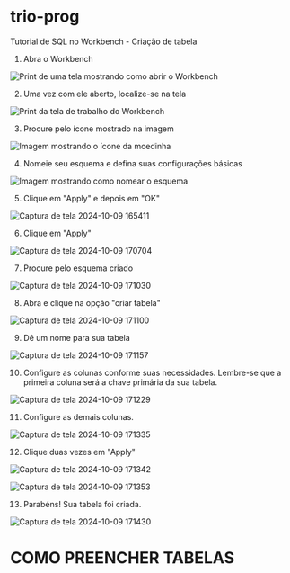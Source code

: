# trio-prog

Tutorial de SQL no Workbench - Criação de tabela

1. Abra o Workbench
   
![Print de uma tela mostrando como abrir o Workbench](https://github.com/user-attachments/assets/6ef9a444-3edc-4981-9f2f-38d36a7ae815)

2. Uma vez com ele aberto, localize-se na tela

![Print da tela de trabalho do Workbench](https://github.com/user-attachments/assets/2c6566b5-a6f9-43dc-984c-fd26f5d2189b)

3. Procure pelo ícone mostrado na imagem

![Imagem mostrando o ícone da moedinha](https://github.com/user-attachments/assets/3c4d0ac9-f413-42c8-8974-8cc8f0101f26)

4. Nomeie seu esquema e defina suas configurações básicas

![Imagem mostrando como nomear o esquema](https://github.com/user-attachments/assets/b6936a72-418e-475b-840e-e46b23f062cd)

5. Clique em "Apply" e depois em "OK"

![Captura de tela 2024-10-09 165411](https://github.com/user-attachments/assets/9053200e-ec57-4ae6-ba9b-9c1c1cd56964)

6. Clique em "Apply"

![Captura de tela 2024-10-09 170704](https://github.com/user-attachments/assets/e65c3ec8-6e78-44b0-b11c-3fe271308f8c)

7. Procure pelo esquema criado

![Captura de tela 2024-10-09 171030](https://github.com/user-attachments/assets/1fedd914-a514-4318-9f0a-98aa170a58a9)

8. Abra e clique na opção "criar tabela"

![Captura de tela 2024-10-09 171100](https://github.com/user-attachments/assets/8475569d-e6e7-4aaf-a5b1-ec78b9c317d1)

9. Dê um nome para sua tabela

![Captura de tela 2024-10-09 171157](https://github.com/user-attachments/assets/991c7104-465a-4758-8f4a-5498b5b82ff6)

10. Configure as colunas conforme suas necessidades. Lembre-se que a primeira coluna será a chave primária da sua tabela.

![Captura de tela 2024-10-09 171229](https://github.com/user-attachments/assets/8b65ea50-1b28-42d7-aac1-d1b19583c7a6)

11. Configure as demais colunas.

![Captura de tela 2024-10-09 171335](https://github.com/user-attachments/assets/5b805bdb-82b4-48fc-b080-43b33e655f69)

12. Clique duas vezes em "Apply"

![Captura de tela 2024-10-09 171342](https://github.com/user-attachments/assets/7ceaf744-d026-4e2b-8c6e-acbd54a14a57)

![Captura de tela 2024-10-09 171353](https://github.com/user-attachments/assets/2e496850-8bfb-4ea9-8bde-68d2e409daf5)

13. Parabéns! Sua tabela foi criada.

![Captura de tela 2024-10-09 171430](https://github.com/user-attachments/assets/e043acca-28e2-4f48-b76f-0b32156d802b)

# COMO PREENCHER TABELAS
